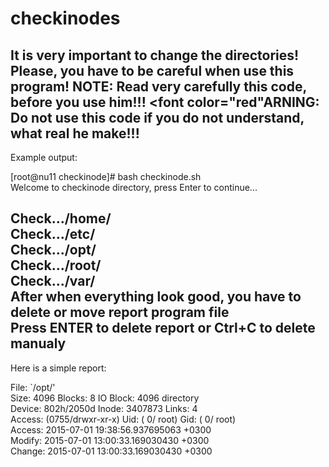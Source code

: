 # checkinodes
It is very important to change the directories!
Please, you have to be careful when use this program!
NOTE: Read very carefully this code, before you use him!!!
 <font color="red"ARNING: </font> Do not use this code if you do not understand, what real he make!!!
----------------------------

Example output:<br>

[root@nu11 checkinode]# bash checkinode.sh <br>
Welcome to checkinode directory, press Enter to continue...<br>

Check.../home/<br>
Check.../etc/<br>
Check.../opt/<br>
Check.../root/<br>
Check.../var/<br>
After when everything look good, you have to delete or move report program file<br>
Press ENTER to delete report or Ctrl+C to delete manualy<br>
-----------------------
Here is a simple report:<br>

  File: `/opt/'<br>
  Size: 4096      	Blocks: 8          IO Block: 4096   directory<br>
Device: 802h/2050d	Inode: 3407873     Links: 4<br>
Access: (0755/drwxr-xr-x)  Uid: (    0/    root)   Gid: (    0/    root)<br>
Access: 2015-07-01 19:38:56.937695063 +0300<br>
Modify: 2015-07-01 13:00:33.169030430 +0300<br>
Change: 2015-07-01 13:00:33.169030430 +0300

